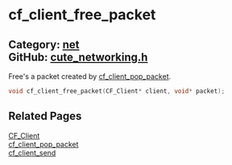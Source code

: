 [](../header.md ':include')

# cf_client_free_packet

Category: [net](https://github.com/RandyGaul/cute_framework/blob/master/docs/api_reference?id=net)  
GitHub: [cute_networking.h](https://github.com/RandyGaul/cute_framework/blob/master/include/cute_networking.h)  
---

Free's a packet created by [cf_client_pop_packet](https://github.com/RandyGaul/cute_framework/blob/master/docs/net/cf_client_pop_packet.md).

```cpp
void cf_client_free_packet(CF_Client* client, void* packet);
```

## Related Pages

[CF_Client](https://github.com/RandyGaul/cute_framework/blob/master/docs/net/cf_client.md)  
[cf_client_pop_packet](https://github.com/RandyGaul/cute_framework/blob/master/docs/net/cf_client_pop_packet.md)  
[cf_client_send](https://github.com/RandyGaul/cute_framework/blob/master/docs/net/cf_client_send.md)  
